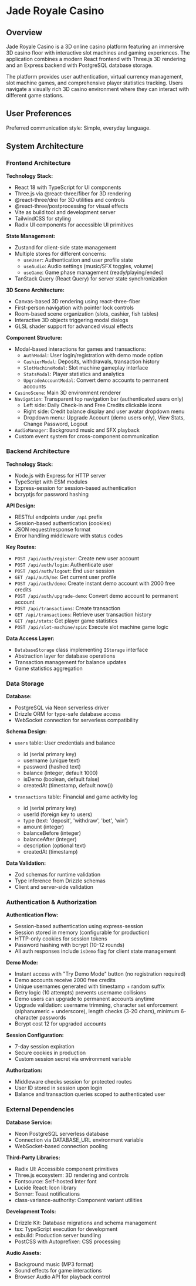 # Jade Royale Casino

## Overview

Jade Royale Casino is a 3D online casino platform featuring an immersive 3D casino floor with interactive slot machines and gaming experiences. The application combines a modern React frontend with Three.js 3D rendering and an Express backend with PostgreSQL database storage.

The platform provides user authentication, virtual currency management, slot machine games, and comprehensive player statistics tracking. Users navigate a visually rich 3D casino environment where they can interact with different game stations.

## User Preferences

Preferred communication style: Simple, everyday language.

## System Architecture

### Frontend Architecture

**Technology Stack:**
- React 18 with TypeScript for UI components
- Three.js via @react-three/fiber for 3D rendering
- @react-three/drei for 3D utilities and controls
- @react-three/postprocessing for visual effects
- Vite as build tool and development server
- TailwindCSS for styling
- Radix UI components for accessible UI primitives

**State Management:**
- Zustand for client-side state management
- Multiple stores for different concerns:
  - `useUser`: Authentication and user profile state
  - `useAudio`: Audio settings (music/SFX toggles, volume)
  - `useGame`: Game phase management (ready/playing/ended)
- TanStack Query (React Query) for server state synchronization

**3D Scene Architecture:**
- Canvas-based 3D rendering using react-three-fiber
- First-person navigation with pointer lock controls
- Room-based scene organization (slots, cashier, fish tables)
- Interactive 3D objects triggering modal dialogs
- GLSL shader support for advanced visual effects

**Component Structure:**
- Modal-based interactions for games and transactions:
  - `AuthModal`: User login/registration with demo mode option
  - `CashierModal`: Deposits, withdrawals, transaction history
  - `SlotMachineModal`: Slot machine gameplay interface
  - `StatsModal`: Player statistics and analytics
  - `UpgradeAccountModal`: Convert demo accounts to permanent accounts
- `CasinoScene`: Main 3D environment renderer
- `Navigation`: Transparent top navigation bar (authenticated users only)
  - Left side: Daily Check-in and Free Credits clickable icons
  - Right side: Credit balance display and user avatar dropdown menu
  - Dropdown menu: Upgrade Account (demo users only), View Stats, Change Password, Logout
- `AudioManager`: Background music and SFX playback
- Custom event system for cross-component communication

### Backend Architecture

**Technology Stack:**
- Node.js with Express for HTTP server
- TypeScript with ESM modules
- Express-session for session-based authentication
- bcryptjs for password hashing

**API Design:**
- RESTful endpoints under `/api` prefix
- Session-based authentication (cookies)
- JSON request/response format
- Error handling middleware with status codes

**Key Routes:**
- `POST /api/auth/register`: Create new user account
- `POST /api/auth/login`: Authenticate user
- `POST /api/auth/logout`: End user session
- `GET /api/auth/me`: Get current user profile
- `POST /api/auth/demo`: Create instant demo account with 2000 free credits
- `POST /api/auth/upgrade-demo`: Convert demo account to permanent account
- `POST /api/transactions`: Create transaction
- `GET /api/transactions`: Retrieve user transaction history
- `GET /api/stats`: Get player game statistics
- `POST /api/slot-machine/spin`: Execute slot machine game logic

**Data Access Layer:**
- `DatabaseStorage` class implementing `IStorage` interface
- Abstraction layer for database operations
- Transaction management for balance updates
- Game statistics aggregation

### Data Storage

**Database:**
- PostgreSQL via Neon serverless driver
- Drizzle ORM for type-safe database access
- WebSocket connection for serverless compatibility

**Schema Design:**
- `users` table: User credentials and balance
  - id (serial primary key)
  - username (unique text)
  - password (hashed text)
  - balance (integer, default 1000)
  - isDemo (boolean, default false)
  - createdAt (timestamp, default now())

- `transactions` table: Financial and game activity log
  - id (serial primary key)
  - userId (foreign key to users)
  - type (text: 'deposit', 'withdraw', 'bet', 'win')
  - amount (integer)
  - balanceBefore (integer)
  - balanceAfter (integer)
  - description (optional text)
  - createdAt (timestamp)

**Data Validation:**
- Zod schemas for runtime validation
- Type inference from Drizzle schemas
- Client and server-side validation

### Authentication & Authorization

**Authentication Flow:**
- Session-based authentication using express-session
- Session stored in memory (configurable for production)
- HTTP-only cookies for session tokens
- Password hashing with bcrypt (10-12 rounds)
- All auth responses include `isDemo` flag for client state management

**Demo Mode:**
- Instant access with "Try Demo Mode" button (no registration required)
- Demo accounts receive 2000 free credits
- Unique usernames generated with timestamp + random suffix
- Retry logic (10 attempts) prevents username collisions
- Demo users can upgrade to permanent accounts anytime
- Upgrade validation: username trimming, character set enforcement (alphanumeric + underscore), length checks (3-20 chars), minimum 6-character passwords
- Bcrypt cost 12 for upgraded accounts

**Session Configuration:**
- 7-day session expiration
- Secure cookies in production
- Custom session secret via environment variable

**Authorization:**
- Middleware checks session for protected routes
- User ID stored in session upon login
- Balance and transaction queries scoped to authenticated user

### External Dependencies

**Database Service:**
- Neon PostgreSQL serverless database
- Connection via DATABASE_URL environment variable
- WebSocket-based connection pooling

**Third-Party Libraries:**
- Radix UI: Accessible component primitives
- Three.js ecosystem: 3D rendering and controls
- Fontsource: Self-hosted Inter font
- Lucide React: Icon library
- Sonner: Toast notifications
- class-variance-authority: Component variant utilities

**Development Tools:**
- Drizzle Kit: Database migrations and schema management
- tsx: TypeScript execution for development
- esbuild: Production server bundling
- PostCSS with Autoprefixer: CSS processing

**Audio Assets:**
- Background music (MP3 format)
- Sound effects for game interactions
- Browser Audio API for playback control